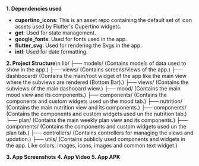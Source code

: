 **1. Dependencies used**
   - **cupertino_icons**: This is an asset repo containing the default set of icon assets used by Flutter's Cupertino widgets.
   - **get**: Used for state management.
   - **google_fonts**: Used for fonts used in the app.
   - **flutter_svg**: Used for rendering the Svgs in the app.
   - **intl**:  Used for date formatting.

**2. Project Structure**\n
	   lib/
       ├── models/ (Contains models of data used to show in the app.)
       ├── views/ (Contains screens/views of the app.)
             ├── dashbooard/ (Contains the main/root widget of the app like the main view where the subviews are rendered (Bottom Bar).)
                     ├── views/ (Contains the subviews of the main dashooard wiew.)
                           ├── mood/ (Contains the main mood view and its components.)
                                 ├── components/ (Contains the components and custom widgets used un the mood tab.)
                           ├── nutrition/ (Contains the main nutrition view and its components.)
                                 ├── components/ (Contains the components and custom widgets used un the nutrition tab.)
                           ├── plan/ (Contains the main weekly plan view and its components.)
                                 ├── components/ (Contains the components and custom widgets used un the plan tab.)
       ├── controllers/ (Contains controllers for managing the views and updation.)
 	     ├── utils/ (Contains publicly used components and widgets in the app. Like colors, images, icons, images and common text widget.)

**3. App Screenshots**
**4. App Video**
**5. App APK**
